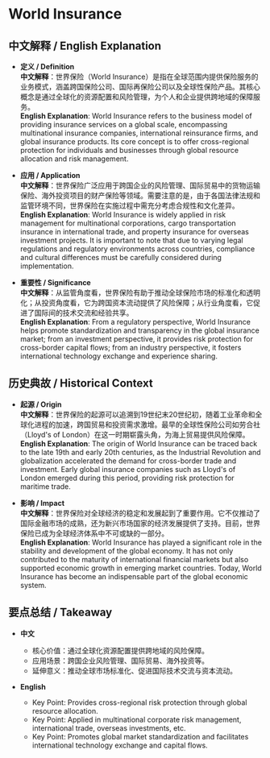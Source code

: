 # World Insurance

## 中文解释 / English Explanation

* **定义 / Definition**  
  **中文解释**：世界保险（World Insurance）是指在全球范围内提供保险服务的业务模式，涵盖跨国保险公司、国际再保险公司以及全球性保险产品。其核心概念是通过全球化的资源配置和风险管理，为个人和企业提供跨地域的保障服务。  
  **English Explanation**: World Insurance refers to the business model of providing insurance services on a global scale, encompassing multinational insurance companies, international reinsurance firms, and global insurance products. Its core concept is to offer cross-regional protection for individuals and businesses through global resource allocation and risk management.

* **应用 / Application**  
  **中文解释**：世界保险广泛应用于跨国企业的风险管理、国际贸易中的货物运输保险、海外投资项目的财产保险等领域。需要注意的是，由于各国法律法规和监管环境不同，世界保险在实施过程中需充分考虑合规性和文化差异。  
  **English Explanation**: World Insurance is widely applied in risk management for multinational corporations, cargo transportation insurance in international trade, and property insurance for overseas investment projects. It is important to note that due to varying legal regulations and regulatory environments across countries, compliance and cultural differences must be carefully considered during implementation.

* **重要性 / Significance**  
  **中文解释**：从监管角度看，世界保险有助于推动全球保险市场的标准化和透明化；从投资角度看，它为跨国资本流动提供了风险保障；从行业角度看，它促进了国际间的技术交流和经验共享。  
  **English Explanation**: From a regulatory perspective, World Insurance helps promote standardization and transparency in the global insurance market; from an investment perspective, it provides risk protection for cross-border capital flows; from an industry perspective, it fosters international technology exchange and experience sharing.

## 历史典故 / Historical Context

* **起源 / Origin**  
  **中文解释**：世界保险的起源可以追溯到19世纪末20世纪初，随着工业革命和全球化进程的加速，跨国贸易和投资需求激增。最早的全球性保险公司如劳合社（Lloyd's of London）在这一时期崭露头角，为海上贸易提供风险保障。  
  **English Explanation**: The origin of World Insurance can be traced back to the late 19th and early 20th centuries, as the Industrial Revolution and globalization accelerated the demand for cross-border trade and investment. Early global insurance companies such as Lloyd's of London emerged during this period, providing risk protection for maritime trade.

* **影响 / Impact**  
  **中文解释**：世界保险对全球经济的稳定和发展起到了重要作用。它不仅推动了国际金融市场的成熟，还为新兴市场国家的经济发展提供了支持。目前，世界保险已成为全球经济体系中不可或缺的一部分。  
  **English Explanation**: World Insurance has played a significant role in the stability and development of the global economy. It has not only contributed to the maturity of international financial markets but also supported economic growth in emerging market countries. Today, World Insurance has become an indispensable part of the global economic system.

## 要点总结 / Takeaway

* **中文**  
  - 核心价值：通过全球化资源配置提供跨地域的风险保障。  
  - 应用场景：跨国企业风险管理、国际贸易、海外投资等。  
  - 延伸意义：推动全球市场标准化、促进国际技术交流与资本流动。

* **English**  
  - Key Point: Provides cross-regional risk protection through global resource allocation.  
   - Key Point: Applied in multinational corporate risk management, international trade, overseas investments, etc.   
   - Key Point: Promotes global market standardization and facilitates international technology exchange and capital flows.